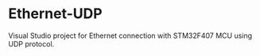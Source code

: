 # Ethernet-UDP
Visual Studio project for Ethernet connection with STM32F407 MCU using UDP protocol.
